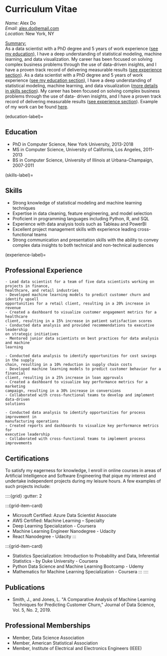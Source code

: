 # Curriculum Vitae

*Name:* Alex Do  
*Email:* alex.do@email.com  
*Location:* New York, NY  

<u>Summary:</u>  
As a data scientist with a PhD degree and 5 years of work experience ([see my education](education-label)), 
I have a deep understanding of statistical modeling, machine learning, and data 
visualization. My career has been focused on solving complex business problems through 
the use of data-driven insights, and I have a proven track record of delivering measurable 
results ([see experience section](experience-label)). As a data scientist with a PhD degree and 5 years of work 
experience ([see my education section](education-label)), I have a deep understanding of statistical 
modeling, machine learning, and data visualization ([more details in skills section](skills-label)). My 
career has been focused on solving complex business problems through the use of data-
driven insights, and I have a proven track record of delivering measurable results ([see 
experience section](experience-label)). Example of my work can be found [here](analysis_example.ipynb).

(education-label)=
## Education
- PhD in Computer Science, New York University, 2013-2018
- MS in Computer Science, University of California, Los Angeles, 2011-2013
- BS in Computer Science, University of Illinois at Urbana-Champaign, 2007-2011

(skills-label)=
## Skills
- Strong knowledge of statistical modeling and machine learning techniques
- Expertise in data cleaning, feature engineering, and model selection
- Proficient in programming languages including Python, R, and SQL
- Experience with data analysis tools such as Tableau and PowerBI
- Excellent project management skills with experience leading cross-functional 
teams
- Strong communication and presentation skills with the ability to convey complex 
data insights to both technical and non-technical audiences

(experience-label)=
## Professional Experience
```{dropdown} **Data Scientist, ABC Corporation, New York, NY, 2018-present**
- Lead data scientist for a team of five data scientists working on projects in finance, 
healthcare, and retail industries
- Developed machine learning models to predict customer churn and identify upsell 
opportunities for a retail client, resulting in a 20% increase in revenue
- Created a dashboard to visualize customer engagement metrics for a healthcare 
client, resulting in a 15% increase in patient satisfaction scores
- Conducted data analysis and provided recommendations to executive leadership 
on strategic initiatives
- Mentored junior data scientists on best practices for data analysis and machine 
learning
```

```{dropdown} **Data Scientist, XYZ Corporation, Los Angeles, CA, 2016-2018**
- Conducted data analysis to identify opportunities for cost savings in the supply 
chain, resulting in a 10% reduction in supply chain costs
- Developed machine learning models to predict customer behavior for a financial 
client, resulting in a 25% increase in loan approvals
- Created a dashboard to visualize key performance metrics for a marketing 
campaign, resulting in a 30% increase in conversions
- Collaborated with cross-functional teams to develop and implement data-driven 
solutions
```

```{dropdown} **Data Analyst, DEF Corporation, Urbana-Champaign, IL, 2011-2016**
- Conducted data analysis to identify opportunities for process improvement in 
manufacturing operations
- Created reports and dashboards to visualize key performance metrics for 
executive leadership
- Collaborated with cross-functional teams to implement process improvements
```

## Certifications
To satisfy my eagerness for knowledge, I enroll in online courses in areas of Artificial 
Intelligence and Software Engineering that pique my interest and undertake independent 
projects during my leisure hours. A few examples of such projects include:

::::{grid}
:gutter: 2

:::{grid-item-card}
- Microsoft Certified: Azure Data Scientist Associate
- AWS Certified: Machine Learning – Specialty
- Deep Learning Specialization - Coursera
- Machine Learning Engineer Nanodegree - Udacity
- React Nanodegree - Udacity
:::

:::{grid-item-card}
- Statistics Specialization: Introduction to Probability and Data, Inferential Statistics - by Duke University - Coursera
- Python Data Science and Machine Learning Bootcamp - Udemy
- Mathematics for Machine Learning Specialization - Coursera
:::
::::

## Publications
- Smith, J., and Jones, L. "A Comparative Analysis of Machine Learning Techniques for Predicting Customer Churn," Journal of Data Science, Vol. 5, No. 2, 2019.

## Professional Memberships
- Member, Data Science Association
- Member, American Statistical Association
- Member, Institute of Electrical and Electronics Engineers (IEEE)
